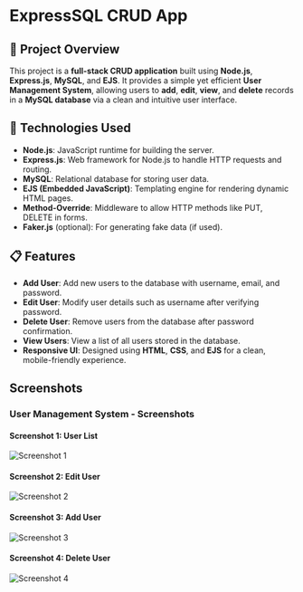 # **ExpressSQL CRUD App**

## 🚀 **Project Overview**
This project is a **full-stack CRUD application** built using **Node.js**, **Express.js**, **MySQL**, and **EJS**. It provides a simple yet efficient **User Management System**, allowing users to **add**, **edit**, **view**, and **delete** records in a **MySQL database** via a clean and intuitive user interface.

## 🔧 **Technologies Used**
- **Node.js**: JavaScript runtime for building the server.
- **Express.js**: Web framework for Node.js to handle HTTP requests and routing.
- **MySQL**: Relational database for storing user data.
- **EJS (Embedded JavaScript)**: Templating engine for rendering dynamic HTML pages.
- **Method-Override**: Middleware to allow HTTP methods like PUT, DELETE in forms.
- **Faker.js** (optional): For generating fake data (if used).

## 📋 **Features**
- **Add User**: Add new users to the database with username, email, and password.
- **Edit User**: Modify user details such as username after verifying password.
- **Delete User**: Remove users from the database after password confirmation.
- **View Users**: View a list of all users stored in the database.
- **Responsive UI**: Designed using **HTML**, **CSS**, and **EJS** for a clean, mobile-friendly experience.
  

## Screenshots

### User Management System - Screenshots

#### Screenshot 1: User List
![Screenshot 1](https://github.com/sayandas2003/ExpressSQL-CRUD-App/raw/main/images/Screenshot%202025-04-26%20at%202.40.24%20PM.jpg)

#### Screenshot 2: Edit User
![Screenshot 2](https://github.com/sayandas2003/ExpressSQL-CRUD-App/raw/main/images/Screenshot%202025-04-26%20at%202.40.39%20PM.jpg)

#### Screenshot 3: Add User
![Screenshot 3](https://github.com/sayandas2003/ExpressSQL-CRUD-App/raw/main/images/Screenshot%202025-04-26%20at%202.40.50%20PM.jpg)

#### Screenshot 4: Delete User
![Screenshot 4](https://github.com/sayandas2003/ExpressSQL-CRUD-App/raw/main/images/Screenshot%202025-04-26%20at%202.40.59%20PM.jpg)
